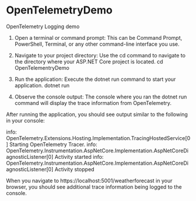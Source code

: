 # OpenTelemetryDemo
OpenTelemetry Logging demo

1. Open a terminal or command prompt: This can be Command Prompt, PowerShell, Terminal, or any other command-line interface you use.

2. Navigate to your project directory: Use the cd command to navigate to the directory where your ASP.NET Core project is located.
   cd OpenTelementryDemo

3. Run the application: Execute the dotnet run command to start your application.
    dotnet run

4. Observe the console output: The console where you ran the dotnet run command will display the trace information from OpenTelemetry.

After running the application, you should see output similar to the following in your console:

info: OpenTelemetry.Extensions.Hosting.Implementation.TracingHostedService[0]
      Starting OpenTelemetry Tracer.
info: OpenTelemetry.Instrumentation.AspNetCore.Implementation.AspNetCoreDiagnosticListener[0]
      Activity started
info: OpenTelemetry.Instrumentation.AspNetCore.Implementation.AspNetCoreDiagnosticListener[0]
      Activity stopped

When you navigate to https://localhost:5001/weatherforecast in your browser, you should see additional trace information being logged to the console.


   

